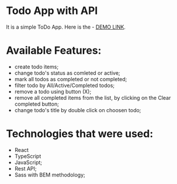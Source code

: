# Todo App with API

It is a simple ToDo App. Here is the - [DEMO LINK](https://math8585.github.io/react_todo_app_api/).

# Available Features:

- create todo items;
- change todo's status as comleted or active;
- mark all todos as completed or not completed;
- filter todo by All/Active/Completed todos;
- remove a todo using button (X);
- remove all completed items from the list, by clicking on the Clear completed button;
- change todo's title by double click on choosen todo;

# Technologies that were used:

- React
- TypeScript
- JavaScript;
- Rest API;
- Sass with BEM methodology;
